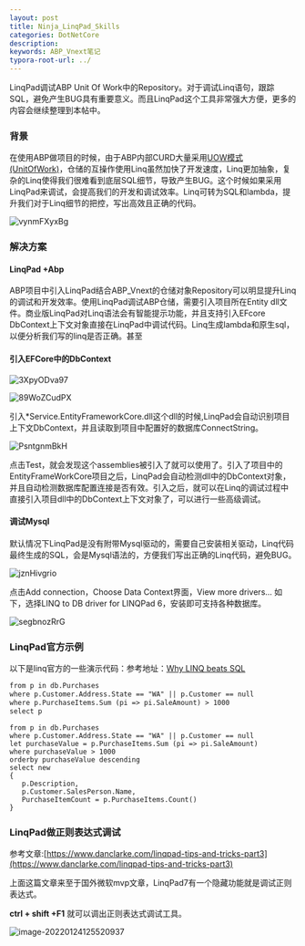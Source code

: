 ```yaml
---
layout: post
title: Ninja_LinqPad_Skills
categories: DotNetCore
description: 
keywords: ABP_Vnext笔记
typora-root-url: ../
---
```


LinqPad调试ABP Unit Of Work中的Repository。对于调试Linq语句，跟踪SQL，避免产生BUG具有重要意义。而且LinqPad这个工具非常强大方便，更多的内容会继续整理到本帖中。

### 背景

在使用ABP做项目的时候，由于ABP内部CURD大量采用[UOW模式(UnitOfWork)](https://docs.microsoft.com/en-us/aspnet/mvc/overview/older-versions/getting-started-with-ef-5-using-mvc-4/implementing-the-repository-and-unit-of-work-patterns-in-an-asp-net-mvc-application)，仓储的互操作使用Linq虽然加快了开发速度，Linq更加抽象，复杂的Linq使得我们很难看到底层SQL细节，导致产生BUG。这个时候如果采用LinqPad来调试，会提高我们的开发和调试效率。Linq可转为SQL和lambda，提升我们对于Linq细节的把控，写出高效且正确的代码。

![vynmFXyxBg](/images/posts/vynmFXyxBg.png)

### 解决方案

#### LinqPad +Abp

ABP项目中引入LinqPad结合ABP_Vnext的仓储对象Repository可以明显提升Linq的调试和开发效率。使用LinqPad调试ABP仓储，需要引入项目所在Entity dll文件。商业版LinqPad对Linq语法会有智能提示功能，并且支持引入EFcore DbContext上下文对象直接在LinqPad中调试代码。Linq生成lambda和原生sql，以便分析我们写的linq是否正确。甚至

#### 引入EFCore中的DbContext

![3XpyODva97](/images/posts/3XpyODva97.png)



![89WoZCudPX](/images/posts/89WoZCudPX.png)

引入*Service.EntityFrameworkCore.dll这个dll的时候,LinqPad会自动识别项目上下文DbContext，并且读取到项目中配置好的数据库ConnectString。

![PsntgnmBkH](/images/posts/PsntgnmBkH.png)

点击Test，就会发现这个assemblies被引入了就可以使用了。引入了项目中的EntityFrameWorkCore项目之后，LinqPad会自动检测dll中的DbContext对象，并且自动检测数据库配置连接是否有效。引入之后，就可以在Linq的调试过程中直接引入项目dll中的DbContext上下文对象了，可以进行一些高级调试。

#### 调试Mysql

默认情况下LinqPad是没有附带Mysql驱动的，需要自己安装相关驱动，Linq代码最终生成的SQL，会是Mysql语法的，方便我们写出正确的Linq代码，避免BUG。

![jznHivgrio](/images/posts/jznHivgrio.png)

点击Add connection，Choose Data Context界面，View more drivers...   如下，选择LINQ to DB driver for LINQPad 6，安装即可支持各种数据库。

![segbnozRrG](/images/posts/segbnozRrG.png)

### LinqPad官方示例

以下是linq官方的一些演示代码：参考地址：[Why LINQ beats SQL](https://www.linqpad.net/WhyLINQBeatsSQL.aspx)

```tex
from p in db.Purchases
where p.Customer.Address.State == "WA" || p.Customer == null
where p.PurchaseItems.Sum (pi => pi.SaleAmount) > 1000
select p
```

```te
from p in db.Purchases
where p.Customer.Address.State == "WA" || p.Customer == null
let purchaseValue = p.PurchaseItems.Sum (pi => pi.SaleAmount)
where purchaseValue > 1000
orderby purchaseValue descending
select new
{
   p.Description,
   p.Customer.SalesPerson.Name,
   PurchaseItemCount = p.PurchaseItems.Count()
}
```

### LinqPad做正则表达式调试

参考文章:[https://www.danclarke.com/linqpad-tips-and-tricks-part3](https://www.danclarke.com/linqpad-tips-and-tricks-part3)

上面这篇文章来至于国外微软mvp文章，LinqPad7有一个隐藏功能就是调试正则表达式。

**ctrl + shift +F1**  就可以调出正则表达式调试工具。

![image-20220124125520937](/images/posts/image-20220124125520937.png)

